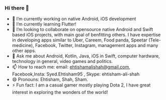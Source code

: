 ### Hi there 👋

- 🔭 I’m currently working on native Android, iOS development
- 🌱 I’m currently learning Flutter!
- 👯 I’m looking to collaborate on opensource native Android and Swift based iOS projects, with main goal of benfitting others. I have expertise in developing apps similar to Uber, Careem, Food panda, Speetar (Tele-medicine), Facebook, Twitter, Instagram, management apps and many other apps.
- 💬 Ask me about Android, Kotlin, Java, iOS in Swift, computer hardware, technology in general, video games and politics.
- 📫 How to reach me: email: ehtishamalishah@gmail.com, Facebook,Insta: Syed.Ehtisham95 , Skype: ehtisham-ali-shah
- 😄 Pronouns: Ehtisham, Shah, Sham.
- ⚡ Fun fact: I am a casual gamer mostly playing Dota 2, I have great interest in exploring the wonders of the world!

